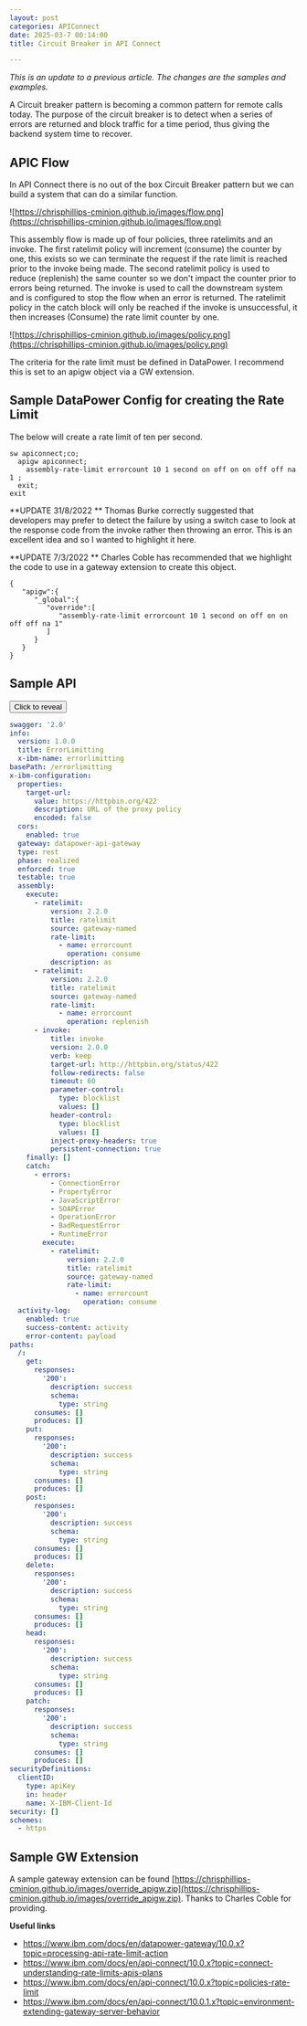 ```yaml
---
layout: post
categories: APIConnect
date: 2025-03-7 00:14:00
title: Circuit Breaker in API Connect

---
```


*This is an update to a previous article. The changes are the samples and examples.*

A Circuit breaker pattern is becoming a common pattern for remote calls today. The purpose of the circuit breaker is to detect when a series of errors are returned and block traffic for a time period, thus giving the backend system time to recover.



<!--more-->

## APIC Flow

In API Connect there is no out of the box Circuit Breaker pattern but we can build a system that can do a similar function.

![https://chrisphillips-cminion.github.io/images/flow.png](https://chrisphillips-cminion.github.io/images/flow.png)

This assembly flow is made up of four policies, three ratelimits and an invoke.  The first ratelimit policy will increment (consume) the counter by one, this exists so we can terminate the request if the rate limit is reached prior to the invoke being made. The second ratelimit policy is used to reduce (replenish) the same counter so we don't impact the counter prior to errors being returned. The invoke is used to call  the downstream system and is configured to stop the flow when an error is returned.  The ratelimit policy in the catch block  will only be reached if the invoke is unsuccessful, it then increases (Consume) the rate limit counter by one.

![https://chrisphillips-cminion.github.io/images/policy.png](https://chrisphillips-cminion.github.io/images/policy.png)


The criteria for the rate limit must be defined in DataPower. I recommend this is set to an apigw object via a GW extension.

## Sample DataPower Config for creating the Rate Limit

The below will create a rate limit of ten per second.

```
sw apiconnect;co;
  apigw apiconnect;
    assembly-rate-limit errorcount 10 1 second on off on on off off na 1 ;
  exit;
exit
```
**UPDATE 31/8/2022 **
Thomas Burke correctly suggested that developers may prefer to detect the failure by using a switch case to look at the response code from the invoke rather then throwing an error. This is an excellent idea and so I wanted to highlight it here.

**UPDATE 7/3/2022 **
Charles Coble has recommended that we highlight the code to use in a gateway extension to create this object.
```
{
   "apigw":{
      "_global":{
         "override":[
            "assembly-rate-limit errorcount 10 1 second on off on on off off na 1"
         ]
      }
   }
}
```


## Sample API
<button class="collapsible" id="html1">Click to reveal </button>

<div class="content" id="html1data" markdown="1">

```yaml
swagger: '2.0'
info:
  version: 1.0.0
  title: ErrorLimitting
  x-ibm-name: errorlimitting
basePath: /errorlimitting
x-ibm-configuration:
  properties:
    target-url:
      value: https://httpbin.org/422
      description: URL of the proxy policy
      encoded: false
  cors:
    enabled: true
  gateway: datapower-api-gateway
  type: rest
  phase: realized
  enforced: true
  testable: true
  assembly:
    execute:
      - ratelimit:
          version: 2.2.0
          title: ratelimit
          source: gateway-named
          rate-limit:
            - name: errorcount
              operation: consume
          description: as
      - ratelimit:
          version: 2.2.0
          title: ratelimit
          source: gateway-named
          rate-limit:
            - name: errorcount
              operation: replenish
      - invoke:
          title: invoke
          version: 2.0.0
          verb: keep
          target-url: http://httpbin.org/status/422
          follow-redirects: false
          timeout: 60
          parameter-control:
            type: blocklist
            values: []
          header-control:
            type: blocklist
            values: []
          inject-proxy-headers: true
          persistent-connection: true
    finally: []
    catch:
      - errors:
          - ConnectionError
          - PropertyError
          - JavaScriptError
          - SOAPError
          - OperationError
          - BadRequestError
          - RuntimeError
        execute:
          - ratelimit:
              version: 2.2.0
              title: ratelimit
              source: gateway-named
              rate-limit:
                - name: errorcount
                  operation: consume
  activity-log:
    enabled: true
    success-content: activity
    error-content: payload
paths:
  /:
    get:
      responses:
        '200':
          description: success
          schema:
            type: string
      consumes: []
      produces: []
    put:
      responses:
        '200':
          description: success
          schema:
            type: string
      consumes: []
      produces: []
    post:
      responses:
        '200':
          description: success
          schema:
            type: string
      consumes: []
      produces: []
    delete:
      responses:
        '200':
          description: success
          schema:
            type: string
      consumes: []
      produces: []
    head:
      responses:
        '200':
          description: success
          schema:
            type: string
      consumes: []
      produces: []
    patch:
      responses:
        '200':
          description: success
          schema:
            type: string
      consumes: []
      produces: []
securityDefinitions:
  clientID:
    type: apiKey
    in: header
    name: X-IBM-Client-Id
security: []
schemes:
  - https

```

</div>

## Sample GW Extension

A sample gateway extension can be found [https://chrisphillips-cminion.github.io/images/override_apigw.zip](https://chrisphillips-cminion.github.io/images/override_apigw.zip).
Thanks to Charles Coble for providing.



**Useful links**
* https://www.ibm.com/docs/en/datapower-gateway/10.0.x?topic=processing-api-rate-limit-action
* https://www.ibm.com/docs/en/api-connect/10.0.x?topic=connect-understanding-rate-limits-apis-plans
* https://www.ibm.com/docs/en/api-connect/10.0.x?topic=policies-rate-limit
* https://www.ibm.com/docs/en/api-connect/10.0.1.x?topic=environment-extending-gateway-server-behavior
